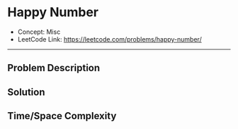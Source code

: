 # Happy Number

- Concept: Misc
- LeetCode Link: https://leetcode.com/problems/happy-number/

---

## Problem Description

## Solution

## Time/Space Complexity

